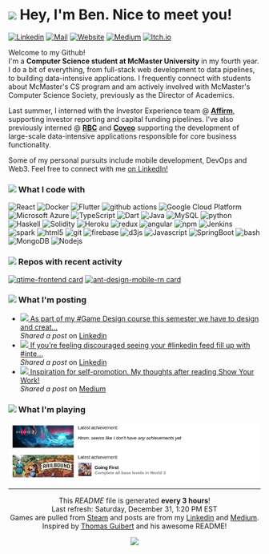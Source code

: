<h1><img src="https://emojis.slackmojis.com/emojis/images/1500426137/2648/allo-tongue.gif?1500426137" width="30" /> Hey, I'm Ben. Nice to meet you!</h1>

[![Linkedin](https://img.shields.io/badge/-benjaminkostiuk-0077B5?style=flat-square&logo=Linkedin&logoColor=white&link=https://www.linkedin.com/in/benjaminkostiuk/)](https://www.linkedin.com/in/benjaminkostiuk/)
[![Mail](https://img.shields.io/badge/-benkostiuk1-D14836?style=flat-square&logo=Gmail&logoColor=white&link=mailto:benkostiuk1@gmail.com)](mailto:benkostiuk1@gmail.com)
[![Website](https://img.shields.io/badge/-benkostiuk.com-00A82D?style=flat-square&logo=google-chrome&logoColor=white&link=https://benkostiuk.com)](https://benkostiuk.com)
[![Medium](https://img.shields.io/badge/-@benkostiuk-12100E?style=flat-square&logo=Medium&logoColor=white&link=https://medium.com/@benkostiuk)](https://medium.com/@benkostiuk)
[![Itch.io](https://img.shields.io/badge/-benkostiuk-FA5C5C?style=flat-square&logo=Itch.io&logoColor=white&link=https://benkostiuk.itch.io/)](https://benkostiuk.itch.io/)

<p>Welcome to my Github! <br/>
I'm a <b>Computer Science student at McMaster University</b> in my fourth year. I do a bit of everything, from full-stack web development to data pipelines, to building data-intensive applications.
I frequently connect with students about McMaster's CS program and am actively involved with McMaster's Computer Science Society, previously as the Director of Academics.</p>

<p>
Last summer, I interned with the Investor Experience team @ <b><a href="https://www.affirm.ca/" target="_blank">Affirm</a></b>, supporting investor reporting and capital funding pipelines.
I've also previously interned @ <b><a href="https://www.rbcroyalbank.com/personal.html" target="_blank">RBC</a></b> and <b><a href="https://www.coveo.com/en" target="_blank">Coveo</a></b> supporting the development of large-scale data-intensive applications responsible for core business functionality.</p>

<p>Some of my personal pursuits include mobile development, DevOps and Web3. Feel free to connect with me <a href="https://www.linkedin.com/in/benjaminkostiuk" target="_blank">on LinkedIn!</a></p>

<h3><img src="https://emojis.slackmojis.com/emojis/images/1572027745/6842/blob_derpy.png?1572027745" width="24"/> What I code with </h3>
<p>
    <img alt="React" src="https://img.shields.io/badge/-React-45b8d8?style=flat-square&logo=react&logoColor=white" />
    <img alt="Docker" src="https://img.shields.io/badge/-Docker-46a2f1?style=flat-square&logo=docker&logoColor=white" />
    <img alt="Flutter" src="https://img.shields.io/badge/-Flutter-2196f3?style=flat-square&logo=flutter&logoColor=white" />
    <img alt="github actions" src="https://img.shields.io/badge/-Github_Actions-2088FF?style=flat-square&logo=github-actions&logoColor=white" />
    <img alt="Google Cloud Platform" src="https://img.shields.io/badge/-Google_Cloud-1a73e8?style=flat-square&logo=google-cloud&logoColor=white" />
    <img alt="Microsoft Azure" src="https://img.shields.io/badge/-Microsoft_Azure-0078d4?style=flat-square&logo=microsoft-azure&logoColor=white" />
    <img alt="TypeScript" src="https://img.shields.io/badge/-TypeScript-007ACC?style=flat-square&logo=typescript&logoColor=white" />
    <img alt="Dart" src="https://img.shields.io/badge/-Dart-0175C2?style=flat-square&logo=dart&logoColor=white" />
    <img alt="Java" src="https://img.shields.io/badge/-Java-007396?style=flat-square&logo=java&logoColor=white" />
    <img alt="MySQL" src="https://img.shields.io/badge/-MySQL-4479a1?style=flat-square&logo=MySQL&logoColor=white" />
    <img alt="python" src="https://img.shields.io/badge/-python-306998?style=flat-square&logo=python&logoColor=white" />
    <img alt="Haskell" src="https://img.shields.io/badge/-Haskell-5D4F85?style=flat-square&logo=haskell&logoColor=white" />
    <img alt="Solidity" src="https://img.shields.io/badge/-Solidity-363636?style=flat-square&logo=Solidity&logoColor=white" />
    <img alt="Heroku" src="https://img.shields.io/badge/-Heroku-430098?style=flat-square&logo=heroku&logoColor=white" />
    <img alt="redux" src="https://img.shields.io/badge/-Redux-764ABC?style=flat-square&logo=redux&logoColor=white" />
    <img alt="angular" src="https://img.shields.io/badge/-Angular-DD0031?style=flat-square&logo=angular&logoColor=white" />
    <img alt="npm" src="https://img.shields.io/badge/-NPM-CB3837?style=flat-square&logo=npm&logoColor=white" />
    <img alt="Jenkins" src="https://img.shields.io/badge/-Jenkins-D24939?style=flat-square&logo=jenkins&logoColor=white" />
    <img alt="spark" src="https://img.shields.io/badge/-Spark-E25A1C?style=flat-square&logo=Apache-Spark&logoColor=white" />
    <img alt="html5" src="https://img.shields.io/badge/-HTML5-E34F26?style=flat-square&logo=html5&logoColor=white" />
    <img alt="git" src="https://img.shields.io/badge/-Git-F05032?style=flat-square&logo=git&logoColor=white" />
    <img alt="firebase" src="https://img.shields.io/badge/-Firebase-F57C00?style=flat-square&logo=firebase&logoColor=white" />
    <img alt="d3js" src="https://img.shields.io/badge/-D3.js-F9A03C?style=flat-square&logo=d3.js&logoColor=white" />
    <img alt="Javascript" src="https://img.shields.io/badge/-JavaScript-e0b428?style=flat-square&logo=Javascript&logoColor=white" />
    <img alt="SpringBoot" src="https://img.shields.io/badge/-Spring Boot-6db33f?style=flat-square&logo=spring&logoColor=white" />
    <img alt="bash" src="https://img.shields.io/badge/-bash-4EAA25?style=flat-square&logo=GNU-bash&logoColor=white" />
    <img alt="MongoDB" src="https://img.shields.io/badge/-MongoDB-13aa52?style=flat-square&logo=mongodb&logoColor=white" />
    <img alt="Nodejs" src="https://img.shields.io/badge/-Nodejs-43853d?style=flat-square&logo=Node.js&logoColor=white" />
</p>
<h3><img src="https://emojis.slackmojis.com/emojis/images/1500425901/2646/allo-happy.gif?1500425901" width="24"/> Repos with recent activity</h3>

[![qtime-frontend card](https://github-readme-stats.vercel.app/api/pin/?username=QueueTime&repo=qtime-frontend)](https:&#x2F;&#x2F;github.com&#x2F;QueueTime&#x2F;qtime-frontend)
[![ant-design-mobile-rn card](https://github-readme-stats.vercel.app/api/pin/?username=QueueTime&repo=ant-design-mobile-rn)](https:&#x2F;&#x2F;github.com&#x2F;QueueTime&#x2F;ant-design-mobile-rn)

<h3><img src="https://emojis.slackmojis.com/emojis/images/1572027736/6827/blob_aww.png?1572027736" width="24"/> What I'm posting</h3>
<ul>
        <li><img src="https:&#x2F;&#x2F;cdn-icons-png.flaticon.com&#x2F;512&#x2F;124&#x2F;124011.png" width="16"><a href="https:&#x2F;&#x2F;www.linkedin.com&#x2F;posts&#x2F;benjaminkostiuk_chroma-rush-by-benkostiuk-activity-6900557970678120448-MjUo"> As part of my #Game Design course this semester we have to design and creat...</a><br/><i>Shared a post</i> on <a href="https:&#x2F;&#x2F;www.linkedin.com&#x2F;in&#x2F;benjaminkostiuk">Linkedin</a></li>
        <li><img src="https:&#x2F;&#x2F;cdn-icons-png.flaticon.com&#x2F;512&#x2F;124&#x2F;124011.png" width="16"><a href="https:&#x2F;&#x2F;www.linkedin.com&#x2F;posts&#x2F;benjaminkostiuk_linkedin-internship-activity-6871608439265619968-2jfu"> If you’re feeling discouraged seeing your #linkedin feed fill up with #inte...</a><br/><i>Shared a post</i> on <a href="https:&#x2F;&#x2F;www.linkedin.com&#x2F;in&#x2F;benjaminkostiuk">Linkedin</a></li>
        <li><img src="https:&#x2F;&#x2F;cdn-icons-png.flaticon.com&#x2F;512&#x2F;2111&#x2F;2111505.png" width="16"><a href="https:&#x2F;&#x2F;medium.com&#x2F;@benkostiuk&#x2F;inspiration-for-self-promotion-24d8bc3bc616"> Inspiration for self-promotion. My thoughts after reading Show Your Work!</a><br/><i>Shared a post</i> on <a href="https:&#x2F;&#x2F;medium.com&#x2F;@benkostiuk">Medium</a></li>
</ul>

<h3><img src="https://emojis.slackmojis.com/emojis/images/1572027842/6925/blob_sunglasses.png?1572027842" width="24"/> What I'm playing</h3>
<p>
        <a target="_blank" href="https://store.steampowered.com/app/2004320"><img alt="Duelyst II" src=".&#x2F;assets&#x2F;images&#x2F;Duelyst II.png" /></a>
        <a target="_blank" href="https://store.steampowered.com/app/1967510"><img alt="Railbound" src=".&#x2F;assets&#x2F;images&#x2F;Railbound.png" /></a>
</p>

-------
<p align="center">
    This <i>README</i> file is generated <b>every 3 hours</b>!
    <br/>Last refresh: Saturday, December 31, 1:20 PM EST
    <br/>Games are pulled from <a href="https://store.steampowered.com/" target="_blank">Steam</a> and posts are from my <a href="https://www.linkedin.com/" target="_blank">Linkedin</a> and <a href="https://medium.com/" target="_blank">Medium</a>.
    <br/>Inspired by <a href="https://github.com/thmsgbrt">Thomas Guibert</a> and his awesome README!
</p>
<p align="center">
    <a href="https://github.com/benjaminkostiuk/benjaminkostiuk/actions/workflows/main.yaml"><img src="https://github.com/benjaminkostiuk/benjaminkostiuk/actions/workflows/main.yaml/badge.svg" /></a>
</p>